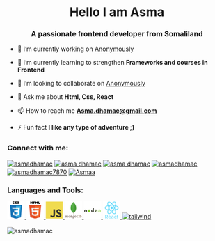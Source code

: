 <h1 align="center">Hello I am Asma</h1>
<h3 align="center">A passionate frontend developer from Somaliland</h3>

- 🔭 I’m currently working on [Anonymously](http://localhost:3000/?)

- 🌱 I’m currently learning to strengthen **Frameworks and courses in Frontend**

- 👯 I’m looking to collaborate on [Anonymously](http://localhost:3000/?)

- 💬 Ask me about **Html, Css, React**

- 📫 How to reach me **Asma.dhamac@gmail.com**

- ⚡ Fun fact **I like any type of adventure ;)**

<h3 align="left">Connect with me:</h3>
<p align="left">
<a href="https://twitter.com/asmadhamac" target="blank"><img align="center" src="https://raw.githubusercontent.com/rahuldkjain/github-profile-readme-generator/master/src/images/icons/Social/twitter.svg" alt="asmadhamac" height="30" width="40" /></a>
<a href="https://linkedin.com/in/asma dhamac" target="blank"><img align="center" src="https://raw.githubusercontent.com/rahuldkjain/github-profile-readme-generator/master/src/images/icons/Social/linked-in-alt.svg" alt="asma dhamac" height="30" width="40" /></a>
<a href="https://fb.com/asma dhamac" target="blank"><img align="center" src="https://raw.githubusercontent.com/rahuldkjain/github-profile-readme-generator/master/src/images/icons/Social/facebook.svg" alt="asma dhamac" height="30" width="40" /></a>
<a href="https://instagram.com/asmadhamac" target="blank"><img align="center" src="https://raw.githubusercontent.com/rahuldkjain/github-profile-readme-generator/master/src/images/icons/Social/instagram.svg" alt="asmadhamac" height="30" width="40" /></a>
<a href="https://www.youtube.com/c/asmadhamac7870" target="blank"><img align="center" src="https://raw.githubusercontent.com/rahuldkjain/github-profile-readme-generator/master/src/images/icons/Social/youtube.svg" alt="asmadhamac7870" height="30" width="40" /></a>
<a href="https://discord.gg/Asmaa" target="blank"><img align="center" src="https://raw.githubusercontent.com/rahuldkjain/github-profile-readme-generator/master/src/images/icons/Social/discord.svg" alt="Asmaa" height="30" width="40" /></a>
</p>

<h3 align="left">Languages and Tools:</h3>
<p align="left"> <a href="https://www.w3schools.com/css/" target="_blank" rel="noreferrer"> <img src="https://raw.githubusercontent.com/devicons/devicon/master/icons/css3/css3-original-wordmark.svg" alt="css3" width="40" height="40"/> </a> <a href="https://www.w3.org/html/" target="_blank" rel="noreferrer"> <img src="https://raw.githubusercontent.com/devicons/devicon/master/icons/html5/html5-original-wordmark.svg" alt="html5" width="40" height="40"/> </a> <a href="https://developer.mozilla.org/en-US/docs/Web/JavaScript" target="_blank" rel="noreferrer"> <img src="https://raw.githubusercontent.com/devicons/devicon/master/icons/javascript/javascript-original.svg" alt="javascript" width="40" height="40"/> </a> <a href="https://www.mongodb.com/" target="_blank" rel="noreferrer"> <img src="https://raw.githubusercontent.com/devicons/devicon/master/icons/mongodb/mongodb-original-wordmark.svg" alt="mongodb" width="40" height="40"/> </a> <a href="https://nodejs.org" target="_blank" rel="noreferrer"> <img src="https://raw.githubusercontent.com/devicons/devicon/master/icons/nodejs/nodejs-original-wordmark.svg" alt="nodejs" width="40" height="40"/> </a> <a href="https://reactjs.org/" target="_blank" rel="noreferrer"> <img src="https://raw.githubusercontent.com/devicons/devicon/master/icons/react/react-original-wordmark.svg" alt="react" width="40" height="40"/> </a> <a href="https://tailwindcss.com/" target="_blank" rel="noreferrer"> <img src="https://www.vectorlogo.zone/logos/tailwindcss/tailwindcss-icon.svg" alt="tailwind" width="40" height="40"/> </a> </p>

<p><img align="center" src="https://github-readme-stats.vercel.app/api/top-langs?username=asmadhamac&show_icons=true&locale=en&layout=compact" alt="asmadhamac" /></p>

